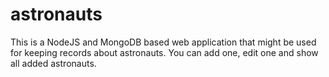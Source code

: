 # astronauts
This is a NodeJS and MongoDB based web application that might be used for keeping records about astronauts. You can add one, edit one and show all added astronauts.
